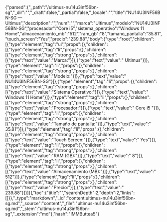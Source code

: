 {"parsed":{"_path":"/ultimus-nu14u3inf56bn-sg","_dir":"","_draft":false,"_partial":false,"_locale":"","title":"NU14U3INF56BN-SG — Ultimus","description":"","num":"","marca":"Ultimus","modelo":"NU14U3INF56BN-SG","procesador":"Core i5","sistema_operativo":"Windows 11 Home","almacenamiento_mb":"512","ram_gb":"8","tamano_pantalla":"35.81","touch_screen":"Yes","precio":"239.88","body":{"type":"root","children":[{"type":"element","tag":"ul","props":{},"children":[{"type":"element","tag":"li","props":{},"children":[{"type":"element","tag":"strong","props":{},"children":[{"type":"text","value":"Marca:"}]},{"type":"text","value":" Ultimus"}]},{"type":"element","tag":"li","props":{},"children":[{"type":"element","tag":"strong","props":{},"children":[{"type":"text","value":"Modelo:"}]},{"type":"text","value":" NU14U3INF56BN-SG"}]},{"type":"element","tag":"li","props":{},"children":[{"type":"element","tag":"strong","props":{},"children":[{"type":"text","value":"Sistema Operativo:"}]},{"type":"text","value":" Windows 11 Home"}]},{"type":"element","tag":"li","props":{},"children":[{"type":"element","tag":"strong","props":{},"children":[{"type":"text","value":"Procesador:"}]},{"type":"text","value":" Core i5 "}]},{"type":"element","tag":"li","props":{},"children":[{"type":"element","tag":"strong","props":{},"children":[{"type":"text","value":"Tamaño de pantalla:"}]},{"type":"text","value":" 35.81"}]},{"type":"element","tag":"li","props":{},"children":[{"type":"element","tag":"strong","props":{},"children":[{"type":"text","value":"Touch Screen:"}]},{"type":"text","value":" Yes"}]},{"type":"element","tag":"li","props":{},"children":[{"type":"element","tag":"strong","props":{},"children":[{"type":"text","value":"RAM (GB):"}]},{"type":"text","value":" 8"}]},{"type":"element","tag":"li","props":{},"children":[{"type":"element","tag":"strong","props":{},"children":[{"type":"text","value":"Almacenamiento (MB):"}]},{"type":"text","value":" 512"}]},{"type":"element","tag":"li","props":{},"children":[{"type":"element","tag":"strong","props":{},"children":[{"type":"text","value":"Precio:"}]},{"type":"text","value":" 239.88"}]}]}],"toc":{"title":"","searchDepth":2,"depth":2,"links":[]}},"_type":"markdown","_id":"content:ultimus-nu14u3inf56bn-sg.md","_source":"content","_file":"ultimus-nu14u3inf56bn-sg.md","_stem":"ultimus-nu14u3inf56bn-sg","_extension":"md"},"hash":"lMMButtea5"}